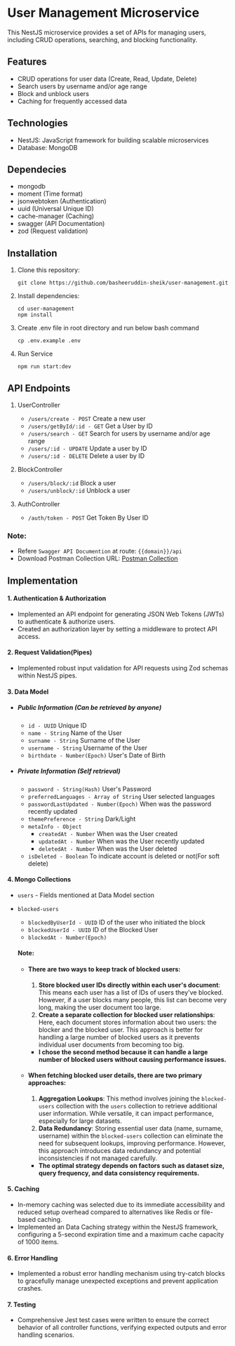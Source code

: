 # User Management Microservice

This NestJS microservice provides a set of APIs for managing users, including CRUD operations, searching, and blocking functionality.

## Features
* CRUD operations for user data (Create, Read, Update, Delete)
* Search users by username and/or age range
* Block and unblock users
* Caching for frequently accessed data

## Technologies
* NestJS: JavaScript framework for building scalable microservices
* Database: MongoDB

## Dependecies
* mongodb
* moment (Time format)
* jsonwebtoken (Authentication)
* uuid (Universal Unique ID)
* cache-manager (Caching)
* swagger (API Documentation)
* zod (Request validation)


## Installation
1. Clone this repository:
   ```
   git clone https://github.com/basheeruddin-sheik/user-management.git
   ```
2. Install dependencies:
    ```
    cd user-management
    npm install
    ```
3. Create .env file in root directory and run below bash command
    ```
    cp .env.example .env
    ```
4. Run Service
    ```
    npm run start:dev
    ```

## API Endpoints
1. UserController
    * ```/users/create - POST``` Create a new user
    * ```/users/getById/:id - GET``` Get a User by ID
    * ```/users/search - GET``` Search for users by username and/or age range
    * ```/users/:id - UPDATE``` Update a user by ID
    * ```/users/:id - DELETE``` Delete a user by ID

2. BlockController
    * ```/users/block/:id``` Block a user
    * ```/users/unblock/:id``` Unblock a user

3. AuthController
    * ```/auth/token - POST``` Get Token By User ID

### Note: 
* Refere ```Swagger API Documention``` at route: ```{{domain}}/api```
* Download Postman Collection URL: [Postman Collection](https://bit.ly/4dbT8ce)

## Implementation
#### 1. Authentication & Authorization
* Implemented an API endpoint for generating JSON Web Tokens (JWTs) to authenticate & authorize users.
* Created an authorization layer by setting a middleware to protect API access.

#### 2. Request Validation(Pipes)
* Implemented robust input validation for API requests using Zod schemas within NestJS pipes.

#### 3. Data Model
- ##### Public Information (Can be retrieved by anyone)
    * ```id - UUID``` Unique ID
    * ```name - String``` Name of the User
    * ```surname - String``` Surname of the User
    * ```username - String``` Username of the User
    * ```birthdate - Number(Epoch)``` User's Date of Birth

- ##### Private Information (Self retrieval)
    * ```password - String(Hash)``` User's Password
    * ```preferredLanguages - Array of String``` User selected languages
    * ```passwordLastUpdated - Number(Epoch)``` When was the password recently updated
    * ```themePreference - String``` Dark/Light
    * ```metaInfo - Object``` 
        * ```createdAt - Number``` When was the User created
        * ```updatedAt - Number``` When was the User recently updated
        * ```deletedAt - Number``` When was the User deleted
    * ```isDeleted - Boolean``` To indicate account is deleted or not(For soft delete)

#### 4. Mongo Collections
* ```users``` - Fields mentioned at Data Model section
* ```blocked-users```
    * ```blockedByUserId - UUID```  ID of the user who initiated the block
    * ```blockedUserId - UUID``` ID of the Blocked User
    * ```blockedAt - Number(Epoch)``` 

    #### Note: 
    * #### There are two ways to keep track of blocked users:
        1. **Store blocked user IDs directly within each user's document**: This means each user has a list of IDs of users they've blocked. However, if a user blocks many people, this list can become very long, making the user document too large.
        2. **Create a separate collection for blocked user relationships**: Here, each document stores information about two users: the blocker and the blocked user. This approach is better for handling a large number of blocked users as it prevents individual user documents from becoming too big.
        * **I chose the second method because it can handle a large number of blocked users without causing performance issues.**
    * #### When fetching blocked user details, there are two primary approaches:
        1. **Aggregation Lookups**: This method involves joining the ```blocked-users``` collection with the ```users``` collection to retrieve additional user information. While versatile, it can impact performance, especially for large datasets.
        2. **Data Redundancy**: Storing essential user data (name, surname, username) within the ```blocked-users``` collection can eliminate the need for subsequent lookups, improving performance. However, this approach introduces data redundancy and potential inconsistencies if not managed carefully.
        * **The optimal strategy depends on factors such as dataset size, query frequency, and data consistency requirements.**

#### 5. Caching
* In-memory caching was selected due to its immediate accessibility and reduced setup overhead compared to alternatives like Redis or file-based caching.
* Implemented an Data Caching strategy within the NestJS framework, configuring a 5-second expiration time and a maximum cache capacity of 1000 items.

#### 6. Error Handling
* Implemented a robust error handling mechanism using try-catch blocks to gracefully manage unexpected exceptions and prevent application crashes.

#### 7. Testing
* Comprehensive Jest test cases were written to ensure the correct behavior of all controller functions, verifying expected outputs and error handling scenarios.
